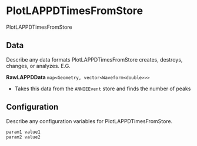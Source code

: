 # PlotLAPPDTimesFromStore

PlotLAPPDTimesFromStore

## Data

Describe any data formats PlotLAPPDTimesFromStore creates, destroys, changes, or analyzes. E.G.

**RawLAPPDData** `map<Geometry, vector<Waveform<double>>>`
* Takes this data from the `ANNIEEvent` store and finds the number of peaks

## Configuration

Describe any configuration variables for PlotLAPPDTimesFromStore.

```
param1 value1
param2 value2
```
